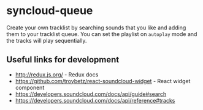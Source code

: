 # syncloud-queue

Create your own tracklist by searching sounds that you like and adding them to your tracklist queue. You can set the playlist on `autoplay` mode and the tracks will play sequentially.

## Useful links for development
- http://redux.js.org/ - Redux docs
- https://github.com/troybetz/react-soundcloud-widget - React widget component
- https://developers.soundcloud.com/docs/api/guide#search
- https://developers.soundcloud.com/docs/api/reference#tracks